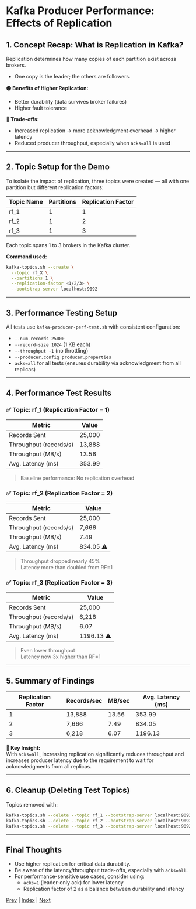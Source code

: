 # Kafka Producer Performance: Effects of Replication

## 1. Concept Recap: What is Replication in Kafka?
Replication determines how many copies of each partition exist across brokers.

- One copy is the leader; the others are followers.

**🟢 Benefits of Higher Replication:**
- Better durability (data survives broker failures)
- Higher fault tolerance

**🔴 Trade-offs:**
- Increased replication → more acknowledgment overhead → higher latency
- Reduced producer throughput, especially when `acks=all` is used

---

## 2. Topic Setup for the Demo
To isolate the impact of replication, three topics were created — all with one partition but different replication factors:

| Topic Name | Partitions | Replication Factor |
|------------|------------|-------------------|
| rf_1       | 1          | 1                 |
| rf_2       | 1          | 2                 |
| rf_3       | 1          | 3                 |

Each topic spans 1 to 3 brokers in the Kafka cluster.

**Command used:**
```bash
kafka-topics.sh --create \
  --topic rf_X \
  --partitions 1 \
  --replication-factor <1/2/3> \
  --bootstrap-server localhost:9092
```

---

## 3. Performance Testing Setup
All tests use `kafka-producer-perf-test.sh` with consistent configuration:
- `--num-records 25000`
- `--record-size 1024` (1 KB each)
- `--throughput -1` (no throttling)
- `--producer.config producer.properties`
- `acks=all` for all tests (ensures durability via acknowledgment from all replicas)

---

## 4. Performance Test Results

### ✅ Topic: rf_1 (Replication Factor = 1)
| Metric         | Value   |
|---------------|---------|
| Records Sent   | 25,000  |
| Throughput (records/s) | 13,888 |
| Throughput (MB/s)      | 13.56  |
| Avg. Latency (ms)      | 353.99 |

> Baseline performance: No replication overhead

### ✅ Topic: rf_2 (Replication Factor = 2)
| Metric         | Value   |
|---------------|---------|
| Records Sent   | 25,000  |
| Throughput (records/s) | 7,666  |
| Throughput (MB/s)      | 7.49   |
| Avg. Latency (ms)      | 834.05 ⚠️ |

> Throughput dropped nearly 45%<br>Latency more than doubled from RF=1

### ✅ Topic: rf_3 (Replication Factor = 3)
| Metric         | Value   |
|---------------|---------|
| Records Sent   | 25,000  |
| Throughput (records/s) | 6,218  |
| Throughput (MB/s)      | 6.07   |
| Avg. Latency (ms)      | 1196.13 ⚠️ |

> Even lower throughput<br>Latency now 3x higher than RF=1

---

## 5. Summary of Findings
| Replication Factor | Records/sec | MB/sec | Avg. Latency (ms) |
|-------------------|-------------|--------|-------------------|
| 1                 | 13,888      | 13.56  | 353.99            |
| 2                 | 7,666       | 7.49   | 834.05            |
| 3                 | 6,218       | 6.07   | 1196.13           |

**🧠 Key Insight:**<br>
With `acks=all`, increasing replication significantly reduces throughput and increases producer latency due to the requirement to wait for acknowledgments from all replicas.

---

## 6. Cleanup (Deleting Test Topics)
Topics removed with:
```bash
kafka-topics.sh --delete --topic rf_1 --bootstrap-server localhost:9092
kafka-topics.sh --delete --topic rf_2 --bootstrap-server localhost:9092
kafka-topics.sh --delete --topic rf_3 --bootstrap-server localhost:9092
```

---

## Final Thoughts
- Use higher replication for critical data durability.
- Be aware of the latency/throughput trade-offs, especially with `acks=all`.
- For performance-sensitive use cases, consider using:
  - `acks=1` (leader-only ack) for lower latency
  - Replication factor of 2 as a balance between durability and latency

[Prev](08.EffectOfPartitioningOnProducers.md) | [Index](INDEX.md) | [Next](10.EffectOfAcksOnProducer.md)